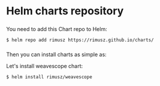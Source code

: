 # Helm charts repository

###

You need to add this Chart repo to Helm:
```console
$ helm repo add rimusz https://rimusz.github.io/charts/
```

###

Then you can install charts as simple as:

Let's install weavescope chart:
```
$ helm install rimusz/weavescope
```
